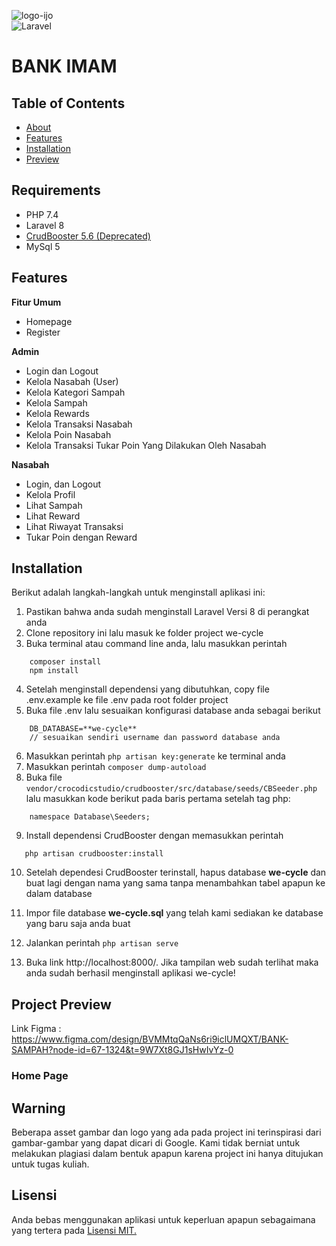 

![logo-ijo](https://github.com/sdmalfian/we-cycle/assets/53588747/9ae0ab1d-0637-40a7-8ba9-f27d58cc6df5)
<br>
![Laravel](https://img.shields.io/badge/Built%20with-Laravel-red)
<h1>BANK IMAM</h1>

## Table of Contents
+ [About](#about)
+ [Features](#features)
+ [Installation](#installation)
+ [Preview](#preview)

## Requirements
- PHP 7.4
- Laravel 8
- [CrudBooster 5.6 (Deprecated)](https://github.com/crocodic-studio/crudbooster/tree/v5.6)
- MySql 5

## Features <a name = "features"></a>
**Fitur Umum**
  - Homepage
  - Register
 
**Admin**
 - Login dan Logout
 - Kelola Nasabah (User)
 - Kelola Kategori Sampah
 - Kelola Sampah
 - Kelola Rewards
 - Kelola Transaksi Nasabah
 - Kelola Poin Nasabah
 - Kelola Transaksi Tukar Poin Yang Dilakukan Oleh Nasabah
 
**Nasabah**
 - Login, dan Logout
 - Kelola Profil
 - Lihat Sampah
 - Lihat Reward
 - Lihat Riwayat Transaksi
 - Tukar Poin dengan Reward

## Installation <a name = "installation"></a>
Berikut adalah langkah-langkah untuk menginstall aplikasi ini:

 1. Pastikan bahwa anda sudah menginstall Laravel Versi 8 di perangkat anda
 2. Clone repository ini lalu masuk ke folder project we-cycle 
 3. Buka terminal atau command line anda, lalu masukkan perintah
```
    composer install
    npm install
```
 4. Setelah menginstall dependensi yang dibutuhkan, copy file .env.example ke file .env pada root folder project
 5. Buka file .env lalu sesuaikan konfigurasi database anda sebagai berikut
```
    DB_DATABASE=**we-cycle**
    // sesuaikan sendiri username dan password database anda
```
 6. Masukkan perintah `php artisan key:generate` ke terminal anda
 7. Masukkan perintah `composer dump-autoload`
 8. Buka file `vendor/crocodicstudio/crudbooster/src/database/seeds/CBSeeder.php` lalu masukkan kode berikut pada baris pertama setelah tag php:
```
    namespace Database\Seeders;
```
 9. Install dependensi CrudBooster dengan memasukkan perintah
 ```
    php artisan crudbooster:install
 ```   
 10. Setelah dependesi CrudBooster terinstall, hapus database **we-cycle** dan buat lagi dengan nama yang sama tanpa menambahkan tabel apapun ke dalam database
 
 11. Impor file database **we-cycle.sql** yang telah kami sediakan ke database yang baru saja anda buat
 12. Jalankan perintah `php artisan serve`
 13. Buka link http://localhost:8000/. Jika tampilan web sudah terlihat maka anda sudah berhasil menginstall aplikasi we-cycle!


## Project Preview <a name = "preview"></a>

Link Figma : https://www.figma.com/design/BVMMtqQaNs6ri9iclUMQXT/BANK-SAMPAH?node-id=67-1324&t=9W7Xt8GJ1sHwIvYz-0

### Home Page



## Warning
Beberapa asset gambar dan logo yang ada pada project ini terinspirasi dari gambar-gambar yang dapat dicari di Google. Kami tidak berniat untuk melakukan plagiasi dalam bentuk apapun karena project ini hanya ditujukan untuk tugas kuliah.

## Lisensi
Anda bebas menggunakan aplikasi untuk keperluan apapun sebagaimana yang tertera pada [Lisensi MIT.](https://opensource.org/license/mit)

